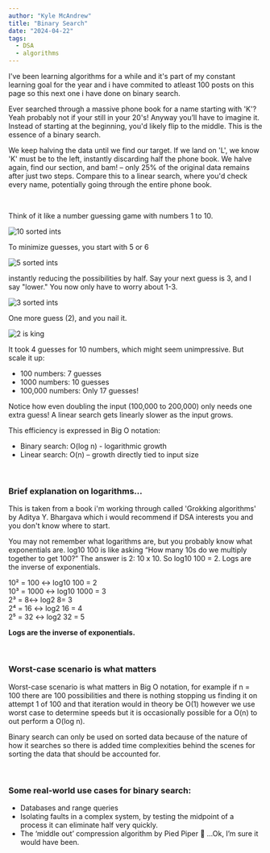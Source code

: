 ```yaml
---
author: "Kyle McAndrew"
title: "Binary Search"
date: "2024-04-22"
tags:
  - DSA
  - algorithms
---
```


I've been learning algorithms for a while and it's part of my constant learning goal for the year and i have commited to atleast 100 posts on this page so this next one i have done on binary search.

Ever searched through a massive phone book for a name starting with 'K'? Yeah probably not if your still in your 20's! Anyway you’ll have to imagine it. Instead of starting at the beginning, you'd likely flip to the middle. This is the essence of a binary search.

We keep halving the data until we find our target. If we land on 'L', we know 'K' must be to the left, instantly discarding half the phone book. We halve again, find our section, and bam! – only 25% of the original data remains after just two steps. Compare this to a linear search, where you'd check every name, potentially going through the entire phone book.

<br>

Think of it like a number guessing game with numbers 1 to 10.

![10 sorted ints](/images/1to10.png)

To minimize guesses, you start with 5 or 6

![5 sorted ints](/images/1to5.png)

instantly reducing the possibilities by half. Say your next guess is 3, and I say "lower." You now only have to worry about 1-3.

![3 sorted ints](/images/1to3.png)

One more guess (2), and you nail it.

![2 is king](/images/2withcrown.png)

It took 4 guesses for 10 numbers, which might seem unimpressive. But scale it up:

- 100 numbers: 7 guesses
- 1000 numbers: 10 guesses
- 100,000 numbers: Only 17 guesses!

Notice how even doubling the input (100,000 to 200,000) only needs one extra guess! A linear search gets linearly slower as the input grows.

This efficiency is expressed in Big O notation:

- Binary search: O(log n) - logarithmic growth
- Linear search: O(n) – growth directly tied to input size

<br>

### Brief explanation on logarithms...

This is taken from a book i'm working through called 'Grokking algorithms' by Aditya Y. Bhargava which i would recommend if DSA interests you and you don't know where to start.

You may not remember what logarithms are, but you probably know what exponentials are. log10 100 is like asking “How many 10s do we multiply together to get 100?” The answer is 2: 10 x 10. So log10 100 = 2. Logs are the inverse of exponentials.

10² = 100 ↔ log10 100 = 2  
10³ = 1000 ↔ log10 1000 = 3  
2³ = 8↔ log2 8= 3  
2⁴ = 16 ↔ log2 16 = 4   
2⁵ = 32 ↔ log2 32 = 5  

**Logs are the inverse of exponentials.**

<br>

### Worst-case scenario is what matters

Worst-case scenario is what matters in Big O notation, for example if n = 100 there are 100 possibilities and there is nothing stopping us finding it on attempt 1 of 100 and that iteration would in theory be O(1) however we use worst case to determine speeds but it is occasionally possible for a O(n) to out perform a O(log n).

Binary search can only be used on sorted data because of the nature of how it searches so there is added time complexities behind the scenes for sorting the data that should be accounted for.

<br>

### Some real-world use cases for binary search:

- Databases and range queries
- Isolating faults in a complex system, by testing the midpoint of a process it can eliminate half very quickly.
- The ‘middle out’ compression algorithm by Pied Piper 👀 ...Ok, I’m sure it would have been.
